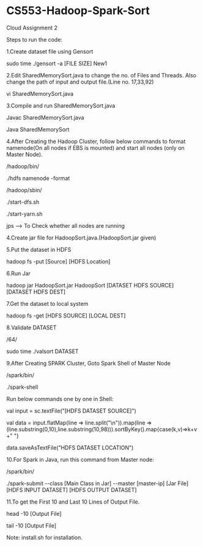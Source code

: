 # CS553-Hadoop-Spark-Sort
Cloud Assignment 2

Steps to run the code:

1.Create dataset file using Gensort

sudo time ./gensort -a [FILE SIZE] New1

2.Edit SharedMemorySort.java to change the no. of Files and Threads. Also change the path of input and output file.(Line no. 17,33,92)

vi SharedMemorySort.java 

3.Compile and run SharedMemorySort.java

Javac SharedMemorySort.java

Java SharedMemorySort

4.After Creating the Hadoop Cluster, follow below commands to format namenode(On all nodes if EBS is mounted) and start all nodes (only on Master Node).

/hadoop/bin/ 

./hdfs namenode -format

/hadoop/sbin/

./start-dfs.sh

./start-yarn.sh

jps --> To Check whether all nodes are running

4.Create jar file for HadoopSort.java.(HadoopSort.jar given)

5.Put the dataset in HDFS

hadoop fs -put [Source] [HDFS Location]

6.Run Jar

hadoop jar HadoopSort.jar HadoopSort [DATASET HDFS SOURCE] [DATASET HDFS DEST] 

7.Get the dataset to local system

hadoop fs -get [HDFS SOURCE] [LOCAL DEST]

8.Validate DATASET

/64/

sudo time ./valsort DATASET

9.After Creating SPARK Cluster, Goto Spark Shell of Master Node

/spark/bin/

./spark-shell

Run below commands one by one in Shell:

val input = sc.textFile("[HDFS DATASET SOURCE]")

val data = input.flatMap(line => line.split("\n")).map(line => (line.substring(0,10),line.substring(10,98))).sortByKey().map{case(k,v)=>k+v+" "}

data.saveAsTextFile("HDFS DATASET LOCATION")

10.For Spark in Java, run this command from Master node:

/spark/bin/

./spark-submit --class [Main Class in Jar] --master [master-ip] [Jar File] [HDFS INPUT DATASET] [HDFS OUTPUT DATASET]

11.To get the First 10 and Last 10 Lines of Output File.

head -10 [Output File]

tail -10 [Output File]

Note: install.sh for installation.
